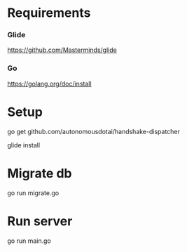 # Requirements
### Glide
https://github.com/Masterminds/glide

### Go
https://golang.org/doc/install

# Setup
go get github.com/autonomousdotai/handshake-dispatcher

glide install

# Migrate db
go run migrate.go

# Run server
go run main.go
